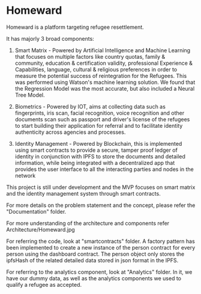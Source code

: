 # Homeward

Homeward is a platform targeting refugee resettlement.

It has majorly 3 broad components:

1) Smart Matrix - Powered by Artificial Intelligence and Machine Learning that focuses on multiple factors like country quotas, family & community, education & certification validity, professional Experience & Capabilities, language, cultural & religious preferences in order to measure the potential success of reintegration for the Refugees. This was performed using Watson's machine learning solution. We found that the Regression Model was the most accurate, but also included a Neural Tree Model.

2) Biometrics - Powered by IOT, aims at collecting data such as fingerprints, iris scan, facial recognition, voice recognition and other documents scan such as passport and driver's license of the refugees to start building their application for referral and to facilitate identity authenticity across agencies and processes.

3) Identity Management - Powered by Blockchain, this is implemented using smart contracts to provide a secure, tamper proof ledger of identity in conjunction with IPFS to store the documents and detailed information, while being integrated with a decentralized app that provides the user interface to all the interacting parties and nodes in the network

This project is still under development and the MVP focuses on smart matrix and the identity management system through smart contracts.

For more details on the problem statement and the concept, please refer the "Documentation" folder.

For more understanding of the architecture and components refer Architecture/Homeward.jpg

For referring the code, look at "smartcontracts" folder. A factory pattern has been implemented to create a new instance of the person contract for every person using the dashboard contract. The person object only stores the ipfsHash of the related detailed data stored in json format in the IPFS.

For referring to the analytics component, look at "Analytics" folder. In it, we have our dummy data, as well as the analytics components we used to qualify a refugee as accepted.



